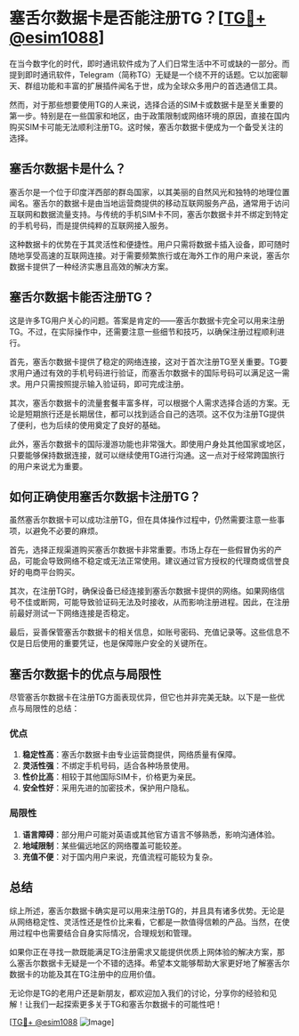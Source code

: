 # 塞舌尔数据卡是否能注册TG？[[TG💪+ @esim1088](https://t.me/s/esim1088)]

在当今数字化的时代，即时通讯软件成为了人们日常生活中不可或缺的一部分。而提到即时通讯软件，Telegram（简称TG）无疑是一个绕不开的话题。它以加密聊天、群组功能和丰富的扩展插件闻名于世，成为全球众多用户的首选通信工具。

然而，对于那些想要使用TG的人来说，选择合适的SIM卡或数据卡是至关重要的第一步。特别是在一些国家和地区，由于政策限制或网络环境的原因，直接在国内购买SIM卡可能无法顺利注册TG。这时候，塞舌尔数据卡便成为一个备受关注的选择。

## 塞舌尔数据卡是什么？

塞舌尔是一个位于印度洋西部的群岛国家，以其美丽的自然风光和独特的地理位置闻名。塞舌尔的数据卡是由当地运营商提供的移动互联网服务产品，通常用于访问互联网和数据流量支持。与传统的手机SIM卡不同，塞舌尔数据卡并不绑定到特定的手机号码，而是提供纯粹的互联网接入服务。

这种数据卡的优势在于其灵活性和便捷性。用户只需将数据卡插入设备，即可随时随地享受高速的互联网连接。对于需要频繁旅行或在海外工作的用户来说，塞舌尔数据卡提供了一种经济实惠且高效的解决方案。

## 塞舌尔数据卡能否注册TG？

这是许多TG用户关心的问题。答案是肯定的——塞舌尔数据卡完全可以用来注册TG。不过，在实际操作中，还需要注意一些细节和技巧，以确保注册过程顺利进行。

首先，塞舌尔数据卡提供了稳定的网络连接，这对于首次注册TG至关重要。TG要求用户通过有效的手机号码进行验证，而塞舌尔数据卡的国际号码可以满足这一需求。用户只需按照提示输入验证码，即可完成注册。

其次，塞舌尔数据卡的流量套餐丰富多样，可以根据个人需求选择合适的方案。无论是短期旅行还是长期居住，都可以找到适合自己的选项。这不仅为注册TG提供了便利，也为后续的使用奠定了良好的基础。

此外，塞舌尔数据卡的国际漫游功能也非常强大。即使用户身处其他国家或地区，只要能够保持数据连接，就可以继续使用TG进行沟通。这一点对于经常跨国旅行的用户来说尤为重要。

## 如何正确使用塞舌尔数据卡注册TG？

虽然塞舌尔数据卡可以成功注册TG，但在具体操作过程中，仍然需要注意一些事项，以避免不必要的麻烦。

首先，选择正规渠道购买塞舌尔数据卡非常重要。市场上存在一些假冒伪劣的产品，可能会导致网络不稳定或无法正常使用。建议通过官方授权的代理商或信誉良好的电商平台购买。

其次，在注册TG时，确保设备已经连接到塞舌尔数据卡提供的网络。如果网络信号不佳或断网，可能导致验证码无法及时接收，从而影响注册进程。因此，在注册前最好测试一下网络连接是否稳定。

最后，妥善保管塞舌尔数据卡的相关信息，如账号密码、充值记录等。这些信息不仅是日后使用的重要凭证，也是保障账户安全的关键所在。

## 塞舌尔数据卡的优点与局限性

尽管塞舌尔数据卡在注册TG方面表现优异，但它也并非完美无缺。以下是一些优点与局限性的总结：

### 优点

1. **稳定性高**：塞舌尔数据卡由专业运营商提供，网络质量有保障。
2. **灵活性强**：不绑定手机号码，适合各种场景使用。
3. **性价比高**：相较于其他国际SIM卡，价格更为亲民。
4. **安全性好**：采用先进的加密技术，保护用户隐私。

### 局限性

1. **语言障碍**：部分用户可能对英语或其他官方语言不够熟悉，影响沟通体验。
2. **地域限制**：某些偏远地区的网络覆盖可能较差。
3. **充值不便**：对于国内用户来说，充值流程可能较为复杂。

## 总结

综上所述，塞舌尔数据卡确实是可以用来注册TG的，并且具有诸多优势。无论是从网络稳定性、灵活性还是性价比来看，它都是一款值得信赖的产品。当然，在使用过程中也需要结合自身实际情况，合理规划和管理。

如果你正在寻找一款既能满足TG注册需求又能提供优质上网体验的解决方案，那么塞舌尔数据卡无疑是一个不错的选择。希望本文能够帮助大家更好地了解塞舌尔数据卡的功能及其在TG注册中的应用价值。

无论你是TG的老用户还是新朋友，都欢迎加入我们的讨论，分享你的经验和见解！让我们一起探索更多关于TG和塞舌尔数据卡的可能性吧！

[[TG💪+ @esim1088](https://t.me/s/esim1088) ![Image](https://i.postimg.cc/4NQfJmqS/Snipaste-2025-05-13-00-14-12.png)]